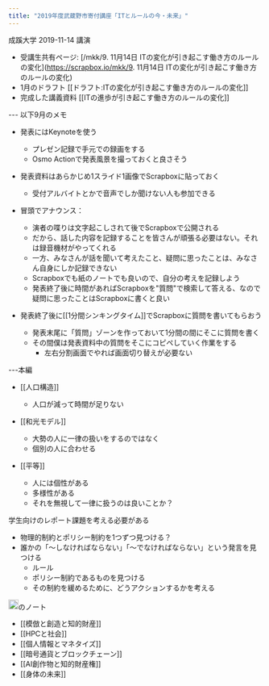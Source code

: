 ```yaml
---
title: "2019年度武蔵野市寄付講座「ITとルールの今・未来」"
---
```


成蹊大学 2019-11-14 講演
- 受講生共有ページ: [/mkk/9. 11月14日 ITの変化が引き起こす働き方のルールの変化](https://scrapbox.io/mkk/9. 11月14日 ITの変化が引き起こす働き方のルールの変化)
- 1月のドラフト [[ドラフト:ITの変化が引き起こす働き方のルールの変化]]
- 完成した講義資料 [[ITの進歩が引き起こす働き方のルールの変化]]

--- 以下9月のメモ

- 発表にはKeynoteを使う
    - プレゼン記録で手元での録画をする
    - Osmo Actionで発表風景を撮っておくと良さそう
- 発表資料はあらかじめ1スライド1画像でScrapboxに貼っておく
    - 受付アルバイトとかで音声でしか聞けない人も参加できる
- 冒頭でアナウンス：
    - 演者の喋りは文字起こしされて後でScrapboxで公開される
    - だから、話した内容を記録することを皆さんが頑張る必要はない。それは録音機材がやってくれる
    - 一方、みなさんが話を聞いて考えたこと、疑問に思ったことは、みなさん自身にしか記録できない
    - Scrapboxでも紙のノートでも良いので、自分の考えを記録しよう
    - 発表終了後に時間があればScrapboxを"質問"で検索して答える、なので疑問に思ったことはScrapboxに書くと良い

- 発表終了後に[[1分間シンキングタイム]]でScrapboxに質問を書いてもらおう
    - 発表末尾に「質問」ゾーンを作っておいて1分間の間にそこに質問を書く
    - その間僕は発表資料中の質問をそこにコピペしていく作業をする
        - 左右分割画面でやれば画面切り替えが必要ない

---本編

- [[人口構造]]
    - 人口が減って時間が足りない
- [[和光モデル]]
    - 大勢の人に一律の扱いをするのではなく
    - 個別の人に合わせる

- [[平等]]
    - 人には個性がある
    - 多様性がある
    - それを無視して一律に扱うのは良いことか？


学生向けのレポート課題を考える必要がある
- 物理的制約とポリシー制約を1つずつ見つける？
- 誰かの「〜しなければならない」「〜でなければならない」という発言を見つける
    - ルール
    - ポリシー制約であるものを見つける
    - その制約を緩めるために、どうアクションするかを考える

<img src='https://scrapbox.io/api/pages/nishio/nishio/icon' alt='nishio.icon' height="19.5"/>のノート
- [[模倣と創造と知的財産]]
- [[HPCと社会]]
- [[個人情報とマネタイズ]]
- [[暗号通貨とブロックチェーン]]
- [[AI創作物と知的財産権]]
- [[身体の未来]]
